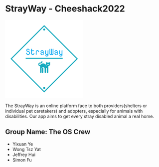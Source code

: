 # StrayWay - Cheeshack2022

<img src="https://raw.githubusercontent.com/WiscWebGroup/strayway/main/public/logo_transparent.png" height="250px"/>

The StrayWay is an online platform face to both providers(shelters or individual pet caretakers) and adopters, especially for animals with disabilities. Our app aims to get every stray disabled animal a real home.

## Group Name: The OS Crew
- Yixuan Ye
- Wong Tsz Yat
- Jeffrey Hui
- Simon Fu

